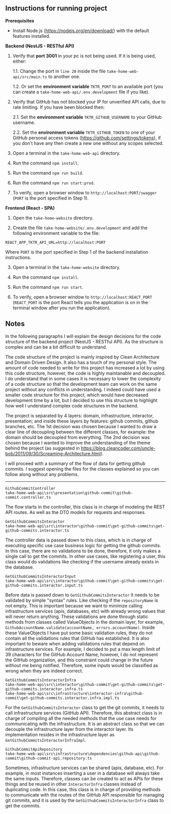 ## Instructions for running project
**Prerequisites**
- Install Node.js (https://nodejs.org/en/download/) with the default features installed.

**Backend (NestJS - RESTful API)**
1. Verify that **port 3001** in your pc is not being used. If it is being used, either:

	1.1. Change the port in `line 20` inside the file `take-home-web-api/src/main.ts` to another one.

	1.2. Or set the **environment variable** `TKTR_PORT` to an available port (you can create a `take-home-web-api/.env.development` file if you like).
	
2. Verify that GitHub has not blocked your IP for unverified API calls, due to rate limiting. If you have been blocked then:
	
	2.1. Set the **environment variable** `TKTR_GITHUB_USERNAME` to your GitHub username.
	
	2.2. Set the **environment variable** `TKTR_GITHUB_TOKEN` to one of your GitHub personal access tokens (https://github.com/settings/tokens), if you don't have any then create a new one without any scopes selected.
	
3. Open a terminal in the `take-home-web-api` directory.

4. Run the command `npm install`.

5. Run the command `npm run build`.

6. Run the command `npm run start:prod`.

7. To verify, open a browser window to `http://localhost:PORT/swagger` (`PORT` is the port specified in Step 1).

**Frontend (React - SPA)**
1. Open the `take-home-website` directory.

2. Create the file `take-home-website/.env.development` and add the following environment variable to the file:
```
REACT_APP_TKTR_API_URL=http://localhost:PORT
``` 
Where `PORT` is the port specified in Step 1 of the backend installation instructions.

3. Open a terminal in the `take-home-website` directory.
 
4. Run the command `npm install`.

5. Run the command `npm run start`.

6. To verify, open a browser window to `http://localhost:REACT_PORT` (`REACT_PORT` is the port React tells you the application is on in the terminal window after you run the application).

## Notes
In the following paragraphs I will explain the design decisions for the code structure of the backend project (NestJS - RESTful API). As the structure is complex and can be a bit difficult to understand. 

The code structure of the project is mainly inspired by Clean Architecture and Domain Driven Design. It also has a touch of my personal style. The amount of code needed to write for this project has increased a lot by using this code structure, however, the code is highly maintanable and decoupled. I do understand that in some cases it is necessary to lower the complexity of a code structure so that the development team can work on the same project without any conflicts in understanding. I indeed could have used a smaller code structure for this project, which would have decreased development time by a lot, but I decided to use this structure to highlight how well I understand complex code structures in the backend.

The project is separated by 4 layers: domain, infrastructure, interactor, presentation; and inside these layers by features: github commits, github branches, etc. The 1st decision was chosen because I wanted to draw a clear line of decoupling between the different classes, for example: the domain should be decoupled from everything. The 2nd decision was chosen because I wanted to improve the understanding of the theme behind the project (as suggested in https://blog.cleancoder.com/uncle-bob/2011/09/30/Screaming-Architecture.html).

I will proceed with a summary of the flow of data for getting github commits. I suggest opening the files for the classes explained so you can follow along without any problems.

---

```
GithubCommitController
take-home-web-api\src\presentation\github-commit\github-commit.controller.ts
```
The flow starts in the controller, this class is in charge of modeling the REST API routes. As well as the DTO models for requests and responses.


```
GetGithubCommitsInteractor
take-home-web-api\src\interactor\github-commit\get-github-commits\get-github-commits.interactor.ts
```
The controller data is passed down to this class, which is in charge of executing specific use case business logic for getting the github commits. In this case, there are no validations to be done, therefore, it only makes a single call to get the commits. In other use cases, like registering a user, this class would do validations like checking if the username already exists in the database.


```
GetGithubCommitsInteractorInput
take-home-web-api\src\interactor\github-commit\get-github-commits\get-github-commits.interactor.input.ts
```
Before data is passed down to `GetGithubCommitsInteractor` it needs to be validated by simple "syntax" rules. Like checking if the `repositoryName` is not empty. This is important because we want to minimize calling infrastructure services (apis, databases, etc) with already wrong values that will never return anything. These validations are done through static methods from classes called ValueObjects in the domain layer, for example, `GithubAccountName.validate(accountName, errors.accountName)`. Inside these ValueObjects I have put some basic validation rules, they do not contain all the validations rules that GitHub has established. It is also important to beware when adding validations rules that depend on infrastructure services. For example, I decided to put a max length limit of 39 characters for the GitHub Account Name, however, I do not represent the GitHub organization, and this constraint could change in the future without me being notified. Therefore, some inputs would be classified as wrong when they are indeed correct.


```
GetGithubCommitsInteractorInfra
take-home-web-api\src\interactor\github-commit\get-github-commits\get-github-commits.interactor.infra.ts
take-home-web-api\src\infrastructure\interactor-infra\github-commit\get-github-commits.interactor.infra.impl.ts
```
For the `GetGithubCommitsInteractor` class to get the git commits, it needs to call infrastructure services (GitHub API). Therefore, this abstract class is in charge of compiling all the needed methods that the use case needs for communicating with the infrastructure. It is an abstract class so that we can decouple the infrastructure layer from the interactor layer. Its implementation resides in the infrastructure layer as `GetGithubCommitsInteractorInfraImpl`.


```
GithubCommitApiRepository
take-home-web-api\src\infrastructure\dependencies\github-api\github-commit\github-commit-api.repository.ts
```
Sometimes, infrastructure services can be shared (apis, database, etc). For example, in most instances inserting a user in a database will always take the same inputs. Therefore, classes can be created to act as APIs for these things and be reused in other `InteractorInfra` classes instead of duplicating code. In this case, this class is in charge of providing methods to communicate with the routes of the GitHub API responsible for managing git commits, and it is used by the `GetGithubCommitsInteractorInfra` class to get the commits.
